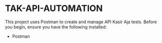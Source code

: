 # TAK-API-AUTOMATION

This project uses Postman to create and manage API Kasir Aja tests.
Before you begin, ensure you have the following installed:
- Postman


